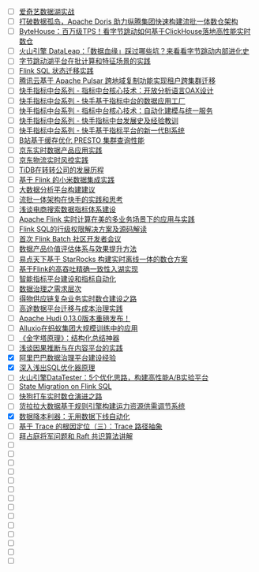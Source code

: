 - [ ] [爱奇艺数据湖实战](https://mp.weixin.qq.com/s/jI7ClmtJzI8NK6IAzplZZg)
- [ ] [打破数据孤岛，Apache Doris 助力纵腾集团快速构建流批一体数仓架构](https://mp.weixin.qq.com/s/3HG9pka3aabj2zmZRTvYMg)
- [ ] [ByteHouse：百万级TPS！看字节跳动如何基于ClickHouse落地高性能实时数仓](https://mp.weixin.qq.com/s/iOQHtymGwwIzeNCgDCKR5g)
- [ ] [火山引擎 DataLeap：「数据血缘」踩过哪些坑？来看看字节跳动内部进化史](https://mp.weixin.qq.com/s/rE7HcrGIOEyGx61MLgXkLg)
- [ ] [字节跳动湖平台在批计算和特征场景的实践](https://mp.weixin.qq.com/s/gTPpNrq4nqZz3lx22ttOCg)
- [ ] [Flink SQL 状态迁移实践](https://mp.weixin.qq.com/s/HLq4tpSP59tQMC_TcvGaRw)
- [ ] [腾讯云基于 Apache Pulsar 跨地域复制功能实现租户跨集群迁移](https://mp.weixin.qq.com/s/3-rqsTLw2jurQVJy8pWqBg)
- [ ] [快手指标中台系列 - 指标中台核心技术：开放分析语言OAX设计](https://mp.weixin.qq.com/s/9I_Z2wjtWAZtB9ce-Bqj1Q)
- [ ] [快手指标中台系列 - 快手基于指标中台的数据应用工厂](https://mp.weixin.qq.com/s/BTYLuXDj4txbnLVilhS_Vw)
- [ ] [快手指标中台系列 - 指标中台核心技术：自动化建模与统一服务](https://mp.weixin.qq.com/s/HcCGMYLCLlJxJ0pA97qQWQ)
- [ ] [快手指标中台系列 - 快手指标中台发展史及经验教训](https://mp.weixin.qq.com/s/jksHriHtQpDup7JIVHT0TQ)
- [ ] [快手指标中台系列 - 快手基于指标平台的新一代BI系统](https://mp.weixin.qq.com/s/5h4lStDJSar-iUJlqkejyg)
- [ ] [B站基于缓存优化 PRESTO 集群查询性能](https://mp.weixin.qq.com/s/NmTaJjE0UqYHh2Q4_HqSog)
- [ ] [京东实时数据产品应用实践](https://mp.weixin.qq.com/s/HE8fmOcNqCsWO2EGj7y2eQ)
- [ ] [京东物流实时风控实践](https://mp.weixin.qq.com/s/JGbEsuLfNQsgB5YYZmDBJA)
- [ ] [TiDB在转转公司的发展历程](https://mp.weixin.qq.com/s/Ug6qrT6fmItb5OOqXL0dVA)
- [ ] [基于 Flink 的小米数据集成实践](https://mp.weixin.qq.com/s/wNrHTRCP44BWkOhCKzIeSA)
- [ ] [大数据分析平台构建建议](https://mp.weixin.qq.com/s/J6PGpldt-5XFyaXiOoSH-A)
- [ ] [流批一体架构在快手的实践和思考](https://mp.weixin.qq.com/s/jE634yQXyHAE1tPyBa1Asw)
- [ ] [浅谈电商搜索数据指标体系建设](https://mp.weixin.qq.com/s/AknSXKM7MJQn3VTPcCMWfw)
- [ ] [Apache Flink 实时计算在美的多业务场景下的应用与实践](https://mp.weixin.qq.com/s/9zbSflHsIaTukBLFMRcEnQ)
- [ ] [Flink SQL的行级权限解决方案及源码解读](https://mp.weixin.qq.com/s/QAshBraW7PkLxYdfvBDirg)
- [ ] [首次 Flink Batch 社区开发者会议](https://mp.weixin.qq.com/s/vByXmlJGYjwhy7o5-xP9-A)
- [ ] [数据产品价值评估体系与效果提升方法](https://mp.weixin.qq.com/s/vn9UmD823xlhss0K8ExkzA)
- [ ] [易点天下基于 StarRocks 构建实时离线一体的数仓方案](https://mp.weixin.qq.com/s/wjGUqMKIn1NQjVYm20QV0w)
- [ ] [基于Flink的高吞吐精确一致性入湖实现](https://mp.weixin.qq.com/s/_FzjOdlF5QtDX-b9ZStZdQ)
- [ ] [智能指标平台建设和指标自动化](https://mp.weixin.qq.com/s/OT8agfUWmZDHR-b9E_1UKw)
- [ ] [数据治理之需求层次](https://mp.weixin.qq.com/s/HeHuh4t4goqJbLcC3q4xhQ)
- [ ] [得物供应链复杂业务实时数仓建设之路](https://mp.weixin.qq.com/s/4StnjSWpd4rO_GiajmPA6Q)
- [ ] [高途数据平台迁移与成本治理实践](https://mp.weixin.qq.com/s/Pdwn52hxw4ZJ0dymIx1Z-g)
- [ ] [Apache Hudi 0.13.0版本重磅发布！](https://mp.weixin.qq.com/s/kNZKAKcV2mE0Ow3mOrwdnA)
- [ ] [Alluxio在蚂蚁集团大规模训练中的应用](https://mp.weixin.qq.com/s/6jCYG63e1jQE8qq8QRAClQ)
- [ ] [《金字塔原理》：结构化总结神器](https://mp.weixin.qq.com/s/01qdff7ewKewC9KHRoU42g)
- [ ] [浅谈因果推断与在内容平台的实践](https://mp.weixin.qq.com/s/uSfMU_xU_TE-J5jM7EX7XA)
- [x] [阿里巴巴数据治理平台建设经验](https://smartsi.blog.csdn.net/article/details/129099864)
- [x] [深入浅出SQL优化器原理](https://smartsi.blog.csdn.net/article/details/128989106)
- [ ] [火山引擎DataTester：5个优化思路，构建高性能A/B实验平台](https://mp.weixin.qq.com/s/eRGxZMmF7NqqL14liqO51w)
- [ ] [State Migration on Flink SQL](https://mp.weixin.qq.com/s/89HHs_lwh8aFVh657iFBUQ)
- [ ] [快狗打车实时数仓演进之路](https://mp.weixin.qq.com/s/NxKcomp6g1bc8iXmnF3QqA)
- [ ] [货拉拉大数据基于规则引擎构建运力资源供需调节系统](https://mp.weixin.qq.com/s/8aUOczAdu1wXJfxhngY3_A)
- [x] [数据降本利器：无用数据下线自动化](https://smartsi.blog.csdn.net/article/details/130119357)
- [ ] [基于 Trace 的根因定位（三）：Trace 路径抽象](https://mp.weixin.qq.com/s/21ydJWum1_FWKlNOtsMuYg)
- [ ] [拜占庭将军问题和 Raft 共识算法讲解](https://mp.weixin.qq.com/s/Vc0PHcJ-UKlYi7uf-Uxe-g)
- [ ] []()
- [ ] []()
- [ ] []()
- [ ] []()
- [ ] []()
- [ ] []()
- [ ] []()
- [ ] []()
- [ ] []()
- [ ] []()
- [ ] []()
- [ ] []()
- [ ] []()
- [ ] []()
